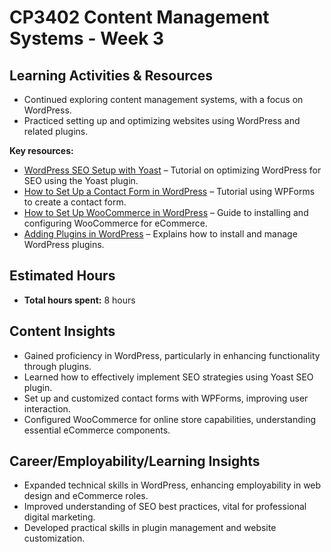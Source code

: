 # CP3402 Content Management Systems - Week 3

## Learning Activities & Resources

- Continued exploring content management systems, with a focus on WordPress.
- Practiced setting up and optimizing websites using WordPress and related plugins.

**Key resources:**
- [WordPress SEO Setup with Yoast](https://youtu.be/nGMCNIIh2S4?si=b4F7Q-IUy55635ku) – Tutorial on optimizing WordPress for SEO using the Yoast plugin.
- [How to Set Up a Contact Form in WordPress](https://youtu.be/C9U0uePm_zs?si=vm_9ZSMLr_j2KPq8) – Tutorial using WPForms to create a contact form.
- [How to Set Up WooCommerce in WordPress](https://youtu.be/cOkjsce0E1w?si=AgREZQW5t040n3Yg) – Guide to installing and configuring WooCommerce for eCommerce.
- [Adding Plugins in WordPress](https://youtu.be/6aQiOX5eDxY?si=6zRk1zFI7eUIhvVA) – Explains how to install and manage WordPress plugins.

## Estimated Hours
- **Total hours spent:** 8 hours

## Content Insights
- Gained proficiency in WordPress, particularly in enhancing functionality through plugins.
- Learned how to effectively implement SEO strategies using Yoast SEO plugin.
- Set up and customized contact forms with WPForms, improving user interaction.
- Configured WooCommerce for online store capabilities, understanding essential eCommerce components.

## Career/Employability/Learning Insights
- Expanded technical skills in WordPress, enhancing employability in web design and eCommerce roles.
- Improved understanding of SEO best practices, vital for professional digital marketing.
- Developed practical skills in plugin management and website customization.

